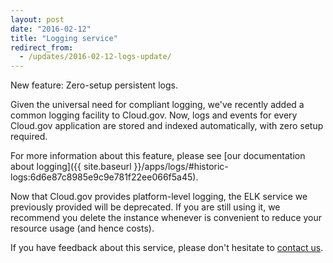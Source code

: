 ```yaml
---
layout: post
date: "2016-02-12"
title: "Logging service"
redirect_from:
  - /updates/2016-02-12-logs-update/
---
```


New feature: Zero-setup persistent logs.
<!--more-->

Given the universal need for compliant logging, we've recently added a common logging facility to Cloud.gov. Now, logs and events for every Cloud.gov application are stored and indexed automatically, with zero setup required. 

For more information about this feature, please see [our documentation about logging]({{ site.baseurl }}/apps/logs/#historic-logs:6d6e87c8985e9c9e781f22ee066f5a45).

Now that Cloud.gov provides platform-level logging, the ELK service we previously provided will be deprecated. If you are still using it, we recommend you delete the instance whenever is convenient to reduce your resource usage (and hence costs).

If you have feedback about this service, please don't hesitate to [contact us](mailto:support@cloud.gov).
